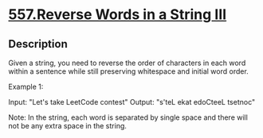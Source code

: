 # [557.Reverse Words in a String III](https://leetcode.com/problems/reverse-words-in-a-string-iii/)
        
## Description
        
Given a string, you need to reverse the order of characters in each word within a sentence while still preserving whitespace and initial word order.

Example 1:

Input: "Let's take LeetCode contest"
Output: "s'teL ekat edoCteeL tsetnoc"



Note:
In the string, each word is separated by single space and there will not be any extra space in the string.
